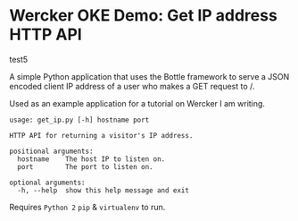 # Wercker OKE Demo: Get IP address HTTP API

test5

A simple Python application that uses the Bottle framework to serve a JSON encoded client IP address of a user who makes a GET request to /.

Used as an example application for a tutorial on Wercker I am writing.

```
usage: get_ip.py [-h] hostname port

HTTP API for returning a visitor's IP address.

positional arguments:
  hostname    The host IP to listen on.
  port        The port to listen on.

optional arguments:
  -h, --help  show this help message and exit
```

Requires `Python 2` `pip` & `virtualenv` to run.

